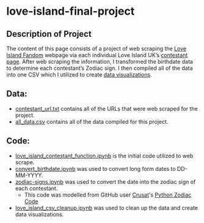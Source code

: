 # love-island-final-project

## Description of Project
The content of this page consists of a project of web scraping the [Love Island Fandom](https://loveisland.fandom.com/wiki) webpage via each individual Love Island UK’s [contestant page](https://github.com/morganking22/love-island-final-project/blob/main/contestant_url.txt). After web scraping the information, I transformed the birthdate data to determine each contestant’s Zodiac sign. I then compiled all of the data into one CSV which I utilized to create [data visualizations](https://github.com/morganking22/love-island-final-project/tree/main/Data%20Visualizations).

## Data:

- [contestant_url.txt](https://github.com/morganking22/love-island-final-project/blob/main/contestant_url.txt) contains all of the URLs that were web scraped for the project.
- [all_data.csv](https://github.com/morganking22/love-island-final-project/blob/main/all_data.csv) contains all of the data compiled for this project.

## Code:

- [love_island_contestant_function.ipynb](https://github.com/morganking22/love-island-final-project/blob/main/love_island_contestant_function.ipynb) is the initial code utilized to web scrape.
- [convert_birthdate.ipynb](https://github.com/morganking22/love-island-final-project/blob/main/convert_birthdate.ipynb) was used to convert long form dates to DD-MM-YYYY.
- [zodiac-signs.ipynb](https://github.com/morganking22/love-island-final-project/blob/main/zodiac-signs.ipynb) was used to convert the date into the zodiac sign of each contestant.
    - This code was modelled from GitHub user [Crusat](https://github.com/crusat)'s [Python Zodiac Code](https://github.com/crusat/python-zodiac-sign/tree/master)
- [love_island_csv_cleanup.ipynb](https://github.com/morganking22/love-island-final-project/blob/main/love_island_csv_cleanup.ipynb) was used to clean up the data and create data visualizations.
